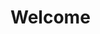 <!DOCTYPE html>
<html lang="en">
<head>
    <title>test1</title>
</head>
<body>
    <h1>Welcome</h1>
</body>
</html>
